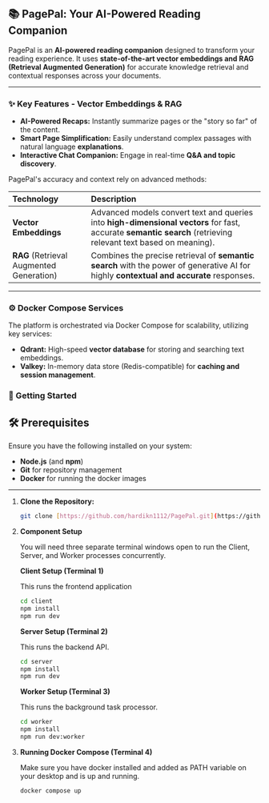## 📚 PagePal: Your AI-Powered Reading Companion

PagePal is an **AI-powered reading companion** designed to transform your reading experience. It uses **state-of-the-art vector embeddings and RAG (Retrieval Augmented Generation)** for accurate knowledge retrieval and contextual responses across your documents.

---

### ✨ Key Features - Vector Embeddings & RAG

* **AI-Powered Recaps:** Instantly summarize pages or the "story so far" of the content.
* **Smart Page Simplification:** Easily understand complex passages with natural language **explanations**.
* **Interactive Chat Companion:** Engage in real-time **Q&A and topic discovery**.

PagePal's accuracy and context rely on advanced methods:

| Technology | Description |
| :--- | :--- |
| **Vector Embeddings** | Advanced models convert text and queries into **high-dimensional vectors** for fast, accurate **semantic search** (retrieving relevant text based on meaning). |
| **RAG** (Retrieval Augmented Generation) | Combines the precise retrieval of **semantic search** with the power of generative AI for highly **contextual and accurate** responses. |

---

### ⚙️ Docker Compose Services

The platform is orchestrated via Docker Compose for scalability, utilizing key services:

* **Qdrant:** High-speed **vector database** for storing and searching text embeddings.
* **Valkey:** In-memory data store (Redis-compatible) for **caching and session management**.

### 🚀 Getting Started

## 🛠️  Prerequisites

Ensure you have the following installed on your system:

* **Node.js** (and **npm**)
* **Git** for repository management
* **Docker** for running the docker images

---

1.  **Clone the Repository:**
    ```bash
    git clone [https://github.com/hardikn1112/PagePal.git](https://github.com/hardikn1112/PagePal.git)
    ```
    
2.  **Component Setup**

    You will need three separate terminal windows open to run the Client, Server, and Worker processes concurrently.
      
    **Client Setup (Terminal 1)**
    
    This runs the frontend application
    ```bash
    cd client
    npm install
    npm run dev
    ```
    
    **Server Setup (Terminal 2)**
    
    This runs the backend API.
    ```bash
    cd server
    npm install
    npm run dev
    ```
    
    **Worker Setup (Terminal 3)**
    
    This runs the background task processor.
    ````bash
    cd worker
    npm install
    npm run dev:worker
    ````
    
4.  **Running Docker Compose (Terminal 4)**
    
    Make sure you have docker installed and added as PATH variable on your desktop and is up and running.
    ````bash
    docker compose up
    ````
    

